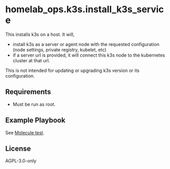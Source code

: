 homelab_ops.k3s.install_k3s_service
===================================

This installs k3s on a host. It will,
- install k3s as a server or agent node with the requested configuration (node settings, private registry, kubelet, etc)
- if a server url is provided, it will connect this k3s node to the kubernetes cluster at that url.

This is not intended for updating or upgrading k3s version or its configuration.

Requirements
------------

- Must be run as root.

Example Playbook
----------------

See [Molecule test](../../molecule/default/converge.yml).

License
-------

AGPL-3.0-only
